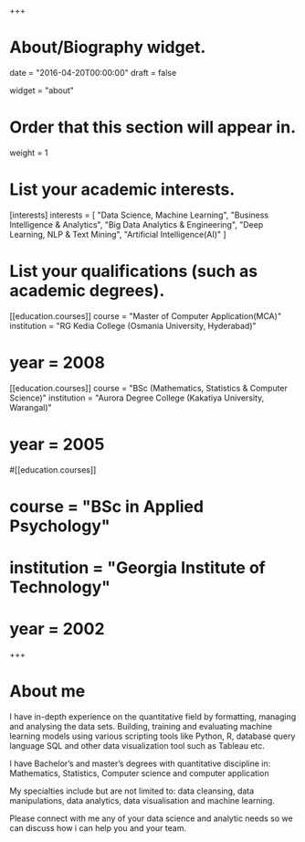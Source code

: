 +++
# About/Biography widget.

date = "2016-04-20T00:00:00"
draft = false

widget = "about"

# Order that this section will appear in.
weight = 1

# List your academic interests.
[interests]
interests = [
	"Data Science, Machine Learning",
	"Business Intelligence & Analytics",
	"Big Data Analytics & Engineering",
	"Deep Learning, NLP & Text Mining",
	"Artificial Intelligence(AI)"
  ]

# List your qualifications (such as academic degrees).
[[education.courses]]
  course = "Master of Computer Application(MCA)"
  institution = "RG Kedia College (Osmania University, Hyderabad)"
#  year = 2008

[[education.courses]]
  course = "BSc (Mathematics, Statistics & Computer Science)"
  institution = "Aurora Degree College (Kakatiya University, Warangal)"
#  year = 2005

#[[education.courses]]
#  course = "BSc in Applied Psychology"
#  institution = "Georgia Institute of Technology"
#  year = 2002
 
+++
  
# About me

I have in-depth experience on the quantitative field by formatting, managing and analysing the data sets. Building, training and evaluating machine learning models using various scripting tools like Python, R, database query language SQL and other data visualization tool such as Tableau etc.  

I have Bachelor’s and master’s degrees with quantitative discipline in: Mathematics, Statistics, Computer science and computer application  

My specialties include but are not limited to: data cleansing, data manipulations, data analytics, data visualisation and machine learning. 

Please connect with me any of your data science and analytic needs so we can discuss how i can help you and your team.


